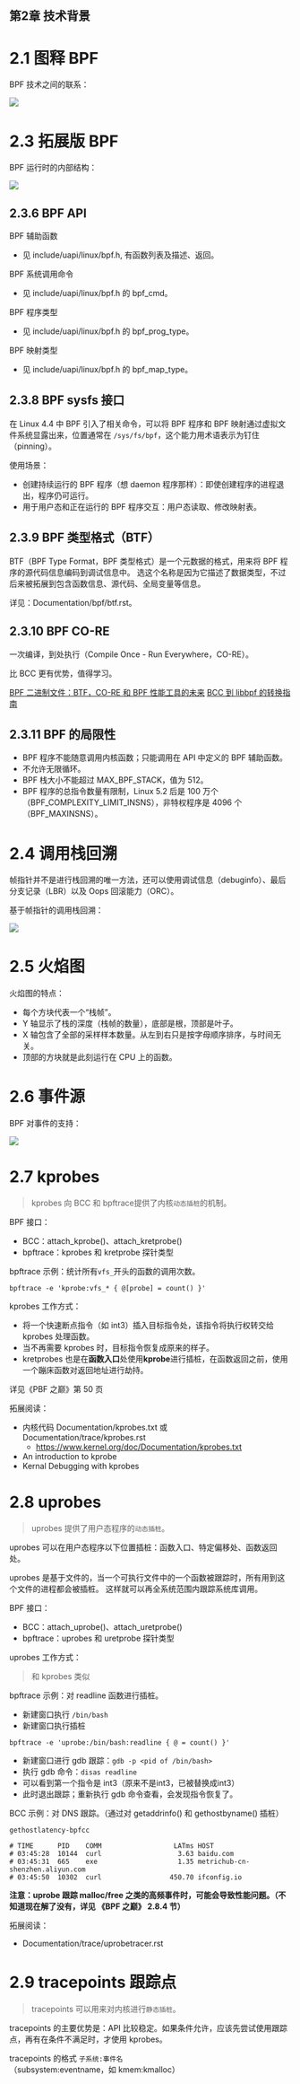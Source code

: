 
第2章 技术背景
---

# 2.1 图释 BPF

BPF 技术之间的联系：

![](bpf-tracing-technologies.png)


# 2.3 拓展版 BPF

BPF 运行时的内部结构：

![](bpf-runtime-internals.png)

## 2.3.6 BPF API

BPF 辅助函数

* 见 include/uapi/linux/bpf.h, 有函数列表及描述、返回。

BPF 系统调用命令

* 见 include/uapi/linux/bpf.h 的 bpf_cmd。

BPF 程序类型

* 见 include/uapi/linux/bpf.h 的 bpf_prog_type。

BPF 映射类型

* 见 include/uapi/linux/bpf.h 的 bpf_map_type。

## 2.3.8 BPF sysfs 接口

在 Linux 4.4 中 BPF 引入了相关命令，可以将 BPF 程序和 BPF 映射通过虚拟文件系统显露出来，位置通常在 `/sys/fs/bpf`，这个能力用术语表示为钉住（pinning）。

使用场景：
* 创建持续运行的 BPF 程序（想 daemon 程序那样）：即使创建程序的进程退出，程序仍可运行。
* 用于用户态和正在运行的 BPF 程序交互：用户态读取、修改映射表。

## 2.3.9 BPF 类型格式（BTF）

BTF（BPF Type Format，BPF 类型格式）是一个元数据的格式，用来将 BPF 程序的源代码信息编码到调试信息中。
选这个名称是因为它描述了数据类型，不过后来被拓展到包含函数信息、源代码、全局变量等信息。

详见：Documentation/bpf/btf.rst。

## 2.3.10 BPF CO-RE

一次编译，到处执行（Compile Once - Run Everywhere，CO-RE）。

比 BCC 更有优势，值得学习。

[BPF 二进制文件：BTF，CO-RE 和 BPF 性能工具的未来](https://www.ebpf.top/post/bpf-co-re-btf-libbpf/)
[BCC 到 libbpf 的转换指南](https://www.ebpf.top/post/bcc-to-libbpf-guid/)

## 2.3.11 BPF 的局限性

* BPF 程序不能随意调用内核函数；只能调用在 API 中定义的 BPF 辅助函数。
* 不允许无限循环。
* BPF 栈大小不能超过 MAX_BPF_STACK，值为 512。
* BPF 程序的总指令数量有限制，Linux 5.2 后是 100 万个（BPF_COMPLEXITY_LIMIT_INSNS），非特权程序是 4096 个（BPF_MAXINSNS）。

# 2.4 调用栈回溯

帧指针并不是进行栈回溯的唯一方法，还可以使用调试信息（debuginfo）、最后分支记录（LBR）以及 Oops 回滚能力（ORC）。

基于帧指针的调用栈回溯：

![](frame-pointer-based-stack-walking.png)

# 2.5 火焰图

火焰图的特点：
* 每个方块代表一个“栈帧”。
* Y 轴显示了栈的深度（栈帧的数量），底部是根，顶部是叶子。
* X 轴包含了全部的采样样本数量。从左到右只是按字母顺序排序，与时间无关。
* 顶部的方块就是此刻运行在 CPU 上的函数。

# 2.6 事件源

BPF 对事件的支持：

![](bpf-event-support.png)

# 2.7 kprobes

> kprobes 向 BCC 和 bpftrace提供了内核`动态插桩`的机制。

BPF 接口：
* BCC：attach_kprobe()、attach_kretprobe()
* bpftrace：kprobes 和 kretprobe 探针类型

bpftrace 示例：统计所有`vfs_`开头的函数的调用次数。

```
bpftrace -e 'kprobe:vfs_* { @[probe] = count() }'
```

kprobes 工作方式：

* 将一个快速断点指令（如 int3）插入目标指令处，该指令将执行权转交给 kprobes 处理函数。
* 当不再需要 kprobes 时，目标指令恢复成原来的样子。
* kretprobes 也是在**函数入口**处使用**kprobe**进行插桩，在函数返回之前，使用一个蹦床函数对返回地址进行劫持。

详见《PBF 之巅》第 50 页

拓展阅读：

* 内核代码 Documentation/kprobes.txt 或 Documentation/trace/kprobes.rst
    * https://www.kernel.org/doc/Documentation/kprobes.txt
* An introduction to kprobe
* Kernal Debugging with kprobes

# 2.8 uprobes

> uprobes 提供了用户态程序的`动态插桩`。

uprobes 可以在用户态程序以下位置插桩：函数入口、特定偏移处、函数返回处。

uprobes 是基于文件的，当一个可执行文件中的一个函数被跟踪时，所有用到这个文件的进程都会被插桩。
这样就可以再全系统范围内跟踪系统库调用。

BPF 接口：
* BCC：attach_uprobe()、attach_uretprobe()
* bpftrace：uprobes 和 uretprobe 探针类型

uprobes 工作方式：

> 和 kprobes 类似

bpftrace 示例：对 readline 函数进行插桩。

* 新建窗口执行 `/bin/bash`
* 新建窗口执行插桩

```bpftrace
bpftrace -e 'uprobe:/bin/bash:readline { @ = count() }'
```

* 新建窗口进行 gdb 跟踪：`gdb -p <pid of /bin/bash>`
* 执行 gdb 命令：`disas readline`
* 可以看到第一个指令是 int3（原来不是int3，已被替换成int3）
* 此时退出跟踪；重新执行 gdb 命令查看，会发现指令恢复了。

BCC 示例：对 DNS 跟踪。（通过对 getaddrinfo() 和 gethostbyname() 插桩）

```
gethostlatency-bpfcc

# TIME      PID    COMM                  LATms HOST
# 03:45:28  10144  curl                   3.63 baidu.com
# 03:45:31  665    exe                    1.35 metrichub-cn-shenzhen.aliyun.com
# 03:45:50  10302  curl                 450.70 ifconfig.io
```

**注意：uprobe 跟踪 malloc/free 之类的高频事件时，可能会导致性能问题。（不知道现在解了没有，详见 《BPF 之巅》 2.8.4 节）**

拓展阅读：

* Documentation/trace/uprobetracer.rst

# 2.9 tracepoints 跟踪点

> tracepoints 可以用来对内核进行`静态插桩`。

tracepoints 的主要优势是：API 比较稳定。如果条件允许，应该先尝试使用跟踪点，再有在条件不满足时，才使用 kprobes。

tracepoints 的格式 `子系统:事件名`（subsystem:eventname，如 kmem:kmalloc）


